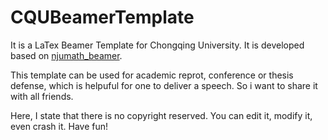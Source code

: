 # CQUBeamerTemplate
It is a LaTex Beamer Template for Chongqing University. It is developed based on [njumath_beamer](https://github.com/YLiu1231/njumath_beamer).

This template can be used for academic reprot, conference or thesis defense, which is helpuful for one to deliver a speech. So i want to share it with all friends.

Here, I state that there is no copyright reserved. You can edit it, modify it, even crash it. Have fun!
